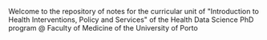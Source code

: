 Welcome to the repository of notes for the curricular unit of "Introduction to Health Interventions, Policy and Services" of the Health Data Science PhD program @ Faculty of Medicine of the University of Porto